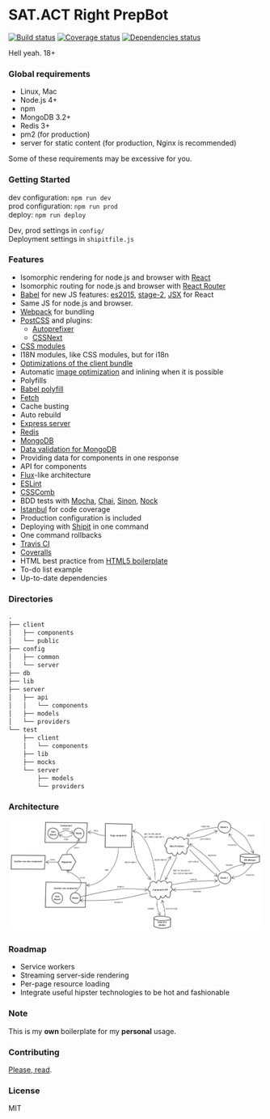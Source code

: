 SAT.ACT Right PrepBot
===============================

[![Build status](https://img.shields.io/travis/VodkaBears/another-one-fucking-boilerplate.svg?style=flat-square)](https://travis-ci.org/VodkaBears/another-one-fucking-boilerplate)
[![Coverage status](https://img.shields.io/coveralls/VodkaBears/another-one-fucking-boilerplate.svg?style=flat-square)](https://coveralls.io/github/VodkaBears/another-one-fucking-boilerplate)
[![Dependencies status](https://img.shields.io/david/dev/VodkaBears/another-one-fucking-boilerplate.svg?style=flat-square)](https://david-dm.org/VodkaBears/another-one-fucking-boilerplate#info=devDependencies)

Hell yeah. 18+

### Global requirements

* Linux, Mac
* Node.js 4+
* npm
* MongoDB 3.2+
* Redis 3+
* pm2 (for production)
* server for static content (for production, Nginx is recommended)

Some of these requirements may be excessive for you.

### Getting Started

dev configuration: `npm run dev`  
prod configuration: `npm run prod`  
deploy: `npm run deploy`


Dev, prod settings in `config/`  
Deployment settings in `shipitfile.js`  

### Features

* Isomorphic rendering for node.js and browser with [React](https://github.com/facebook/react)
* Isomorphic routing for node.js and browser with [React Router](https://github.com/reactjs/react-router)
* [Babel](https://babeljs.io/) for new JS features: [es2015](https://babeljs.io/docs/plugins/preset-es2015/), [stage-2](http://babeljs.io/docs/plugins/preset-stage-2/), [JSX](https://babeljs.io/docs/plugins/preset-react/) for React
* Same JS for node.js and browser.
* [Webpack](https://webpack.github.io/) for bundling
* [PostCSS](https://github.com/postcss/postcss) and plugins:
  * [Autoprefixer](https://github.com/postcss/autoprefixer)
  * [CSSNext](https://github.com/MoOx/postcss-cssnext)
* [CSS modules](https://github.com/css-modules/css-modules)
* I18N modules, like CSS modules, but for i18n
* [Optimizations of the client bundle](https://github.com/webpack/docs/wiki/optimization)
* Automatic [image optimization](https://github.com/tcoopman/image-webpack-loader) and inlining when it is possible
* Polyfills
 * [Babel polyfill](https://babeljs.io/docs/usage/polyfill/)
 * [Fetch](https://github.com/github/fetch)
* Cache busting
* Auto rebuild
* [Express server](https://github.com/expressjs/express/)
* [Redis](https://github.com/antirez/redis)
* [MongoDB](https://www.mongodb.org/)
* [Data validation for MongoDB](https://docs.mongodb.org/manual/core/document-validation/)
* Providing data for components in one response
* API for components
* [Flux](https://facebook.github.io/flux/)-like architecture
* [ESLint](https://github.com/eslint/eslint)
* [CSSComb](http://csscomb.com/)
* BDD tests with [Mocha](https://github.com/mochajs/mocha), [Chai](http://chaijs.com/api/bdd/), [Sinon](https://github.com/sinonjs/sinon), [Nock](https://github.com/pgte/nock)
* [Istanbul](https://github.com/gotwarlost/istanbul) for code coverage
* Production configuration is included
* Deploying with [Shipit](https://github.com/shipitjs/shipit) in one command
* One command rollbacks
* [Travis CI](https://travis-ci.org/)
* [Coveralls](https://coveralls.io/)
* HTML best practice from [HTML5 boilerplate](https://github.com/h5bp/html5-boilerplate)
* To-do list example
* Up-to-date dependencies

### Directories

```
.
├── client
│   ├── components
│   └── public
├── config
│   ├── common
│   └── server
├── db
├── lib
├── server
│   ├── api
│   │   └── components
│   ├── models
│   └── providers
└── test
    ├── client
    │   └── components
    ├── lib
    ├── mocks
    └── server
        ├── models
        └── providers
```

### Architecture

![Architecture](https://raw.githubusercontent.com/VodkaBears/vodkabears.github.com/master/aofb.png)

### Roadmap

* Service workers
* Streaming server-side rendering
* Per-page resource loading
* Integrate useful hipster technologies to be hot and fashionable

### Note

This is my **own** boilerplate for my **personal** usage.

### Contributing

[Please, read](https://github.com/VodkaBears/another-one-fucking-boilerplate/blob/master/CONTRIBUTING.md).

### License

MIT
